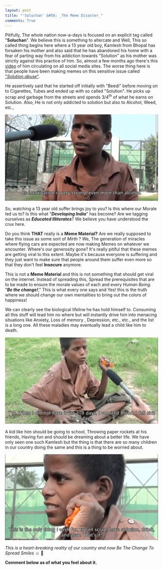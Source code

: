 ```yaml
---
layout: post
title: "'Soluchan' &#58; _The Meme Disaster_"
comments: True
---
```

Pitifully, The whole nation now-a-days is focused on an explicit tag called "**Soluchan**". We believe this is something to altercate and Well, This so called thing begins here where a 13 year old boy, Kamlesh from Bhopal has forsaken his mother and also said that he has abandoned his home with a fear of parting way from his addiction towards "Solution" as his mother was strictly against this practice of him. So, almost a few months ago there's this [video](https://www.youtube.com/watch?v=kF3a0P1uRfk) of him circulating on all social media sites. The worse thing here is that people have been making memes on this sensitive issue called ["*Solution abuse*"](https://www.forbes.com/sites/daviddisalvo/2012/08/02/the-childhood-drug-abuse-epidemic-no-one-is-talking-about/#23c3b4c636bf "Harsh reality of solution abuse").


 He assertively said that he started off initially with "Beedi" before moving on to Cigarettes, Tubes and ended up with so called "Solution". He picks up scrap and garbage from the streets and spends 3/4<sup>th</sup> of what he earns on Solution. Also, He is not only addicted to solution but also to Alcohol, Weed, etc.,
 
 ![kamlesh1](/Assets/kamlesh1.png)


So, watching a 13 year old suffer brings joy to you? Is this where our Morale led us to? Is this what "***Developing India***" has become? Are we tagging ourselves as ***Educated Illiterates***?
We believe you have understood the crux here.

Do you think **THAT** really is a **Meme Material?** Are we really supposed to take this issue as some sort of _Mirth_ ? We, The generation of miracles where flying cars are expected are now making Memes on whatever we encounter. Where's our generosity gone? It's really pitiful that these memes are getting viral to this extent. Maybe it's because everyone is suffering and they just want to make sure that people around them suffer even more so that they don't feel **Insecure** anymore.
 
This is not a **Meme Material** and this is not something that should get viral on the internet. Instead of spreading this, Spread the prerequisites that are to be made to ensure the morale values of each and every *Human Being*. "**_Be the change!_**," This is what every one says and Yes! this is the truth where we should change our own mentalities to bring out the colors of happiness!


We can clearly see the biological lifeline he has hold himself to. Consuming all this stuff will lead him no where but will instantly drive him into menacing situations like Anxiety, Loss of memory , Depression, etc., etc., and the list is a long one. All these maladies may eventually lead a child like him to death.


![kamlesh2](/Assets/kamlesh5.png)


A kid like him should be going to school, Throwing paper rockets at his friends, Having fun and should be dreaming about a better life. We have only seen one such Kamlesh but the thing is that there are so many children in our country doing the same and this is a thing to be worried about.


![kamlesh3](/Assets/kamlesh3.png)


*This is a heart-breaking reality of our country and now Be The Change To Spread Smiles* 
:relaxed: :yellow_heart:

**Comment below as of what you feel about it.**


